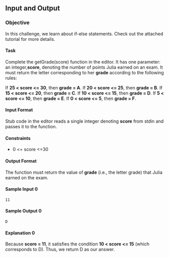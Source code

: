 ## Input and Output
### Objective
In this challenge, we learn about if-else statements. Check out the attached tutorial for more details.

#### Task

Complete the getGrade(score) function in the editor. It has one parameter: an integer,**score**, denoting the number of points Julia earned on an exam. It must return the letter corresponding to her **grade** according to the following rules:

If **25 < score <= 30**, then **grade = A**.
If **20 < score <= 25**, then **grade = B**.
If **15 < score <= 20**, then **grade = C**.
If **10 < score <= 15**, then **grade = D**.
If **5 < score <= 10**, then **grade = E**.
If **0 < score <= 5**, then **grade = F**.
#### Input Format

Stub code in the editor reads a single integer denoting **score** from stdin and passes it to the function.

#### Constraints
* 0 <= score <=30
#### Output Format

The function must return the value of **grade** (i.e., the letter grade) that Julia earned on the exam.

#### Sample Input 0

    11
#### Sample Output 0

    D
#### Explanation 0

Because **score = 11**, it satisfies the condition **10 < score <= 15** (which corresponds to D). Thus, we return D as our answer.
